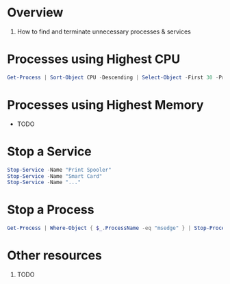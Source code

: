 # Overview
1. How to find and terminate unnecessary processes & services


# Processes using Highest CPU
```ps1
Get-Process | Sort-Object CPU -Descending | Select-Object -First 30 -Property ProcessName, Path
```


# Processes using Highest Memory
- TODO


# Stop a Service
```ps1
Stop-Service -Name "Print Spooler"
Stop-Service -Name "Smart Card"
Stop-Service -Name "..."
```


# Stop a Process
```ps1
Get-Process | Where-Object { $_.ProcessName -eq "msedge" } | Stop-Process -Force
```


# Other resources
1. TODO
